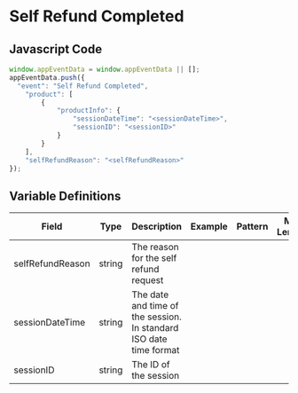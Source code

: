 # Self Refund Completed

### 

## Javascript Code
```js
window.appEventData = window.appEventData || [];
appEventData.push({
  "event": "Self Refund Completed",
    "product": [
        {
            "productInfo": {
                "sessionDateTime": "<sessionDateTime>",
                "sessionID": "<sessionID>"
            }
        }
    ],
    "selfRefundReason": "<selfRefundReason>"
});
```

## Variable Definitions

|Field|Type|Description|Example|Pattern|Min Length|Max Length|Minimum|Maximum|Multiple Of|
| --- | --- | --- | --- | --- | --- | --- | --- | --- | --- |
|selfRefundReason|string|The reason for the self refund request||||||||
|sessionDateTime|string|The date and time of the session. In standard ISO date time format||||||||
|sessionID|string|The ID of the session||||||||




